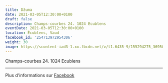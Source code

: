 ```yaml
---
title: Džuma
date: 2021-03-05T12:30:00+0100
draft: false
description: Champs-courbes 24. 1024 Ecublens
eventDate: 2021-03-05T12:30:00+0100
location: Écublens, Vaud
facebook_id: '254713972954306'
weight: 30
image: https://scontent-iad3-1.xx.fbcdn.net/v/t1.6435-9/155294275_3695079563921169_4909597834044538694_n.jpg?_nc_cat=101&ccb=1-7&_nc_sid=9e60e4&_nc_ohc=XIoDKpsn_1wQ7kNvwH5jI59&_nc_oc=Adn3q9BEdxwuszpP66dxYjeK7MDuy312UZJdABW-1t2t7FUiUU_A8A47jtYhMoyoi1k&_nc_zt=23&_nc_ht=scontent-iad3-1.xx&edm=ABTKTjYEAAAA&_nc_gid=syox-scp-aEzdXpUSjl9rA&_nc_tpa=Q5bMBQF6IDqzuxtub9JscMHT5rZ7K_yVYxK2qSn3XIlk6HKhljsQujQCDMMRfOWXjx01t1Owmp4JdT3cbA&oh=00_AfcnnyTL0IcXabge0chMqK5beWmTWwbdJPAFS9DPzbSBdQ&oe=692260DB
---
```


Champs-courbes 24. 1024 Ecublens

---

Plus d'informations sur [Facebook](https://facebook.com/events/254713972954306)